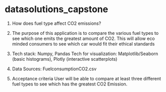 # datasolutions_capstone

1. How does fuel type affect CO2 emissions?

2. The purpose of this application is to compare the various fuel types to see which one emits the greatest amount of CO2. This will allow eco minded consumers to see which car would fit their ethical standards 

3. Tech stack: 
Numpy, Pandas Tech for visualization: Matplotlib/Seaborn (basic histograms), Plotly (interactive scatterplots)

4. Data Sources:
    FuelconsumptionCO2.csv 
    
5. Acceptance criteria
    User will be able to compare at least three different fuel types to see which has the greatest CO2 Emission.    
